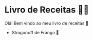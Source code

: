 # Livro de Receitas :man_cook: 

Olá!  Bem vindo ao meu livro de receitas :wave: 

- Strogonoff de Frango :chicken: 
